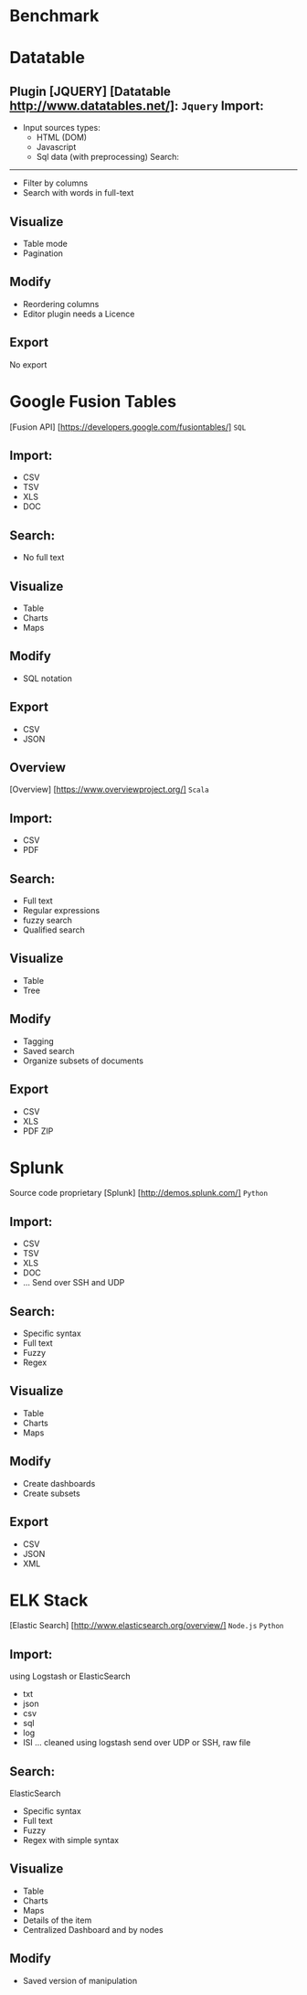 Benchmark
=

Datatable
===
Plugin [JQUERY] [Datatable http://www.datatables.net/]:
`Jquery`
Import:
-----------------
- Input sources types:
	- HTML (DOM)
	- Javascript
	- Sql data (with preprocessing)
Search:
-----------------
- Filter by columns
- Search with words in full-text

Visualize
--------------------
- Table mode
- Pagination

Modify
-----------------
- Reordering columns
- Editor plugin needs a Licence

Export
-------------------
No export

 	
Google Fusion Tables
===
[Fusion API] [https://developers.google.com/fusiontables/]
`SQL`

Import:
-----------------
- CSV
- TSV
- XLS
- DOC

Search:
-----------------
- No full text

Visualize
--------------------
- Table
- Charts
- Maps

Modify
-----------------
- SQL notation

Export
-----------------
- CSV
- JSON

Overview
-----
[Overview] [https://www.overviewproject.org/]
`Scala`

Import:
-----------------
- CSV
- PDF

Search:
-----------------
- Full text
- Regular expressions 
- fuzzy search
- Qualified search

Visualize
--------------------
- Table
- Tree

Modify
-----------------
- Tagging
- Saved search
- Organize subsets of documents


Export
-----------------
- CSV
- XLS
- PDF ZIP

Splunk
===
Source code proprietary
[Splunk] [http://demos.splunk.com/]
`Python`

Import:
-----------------
- CSV
- TSV
- XLS
- DOC
- ...
Send over SSH and UDP

Search:
-----------------
- Specific syntax
- Full text
- Fuzzy
- Regex

Visualize
--------------------
- Table
- Charts
- Maps

Modify
-----------------
- Create dashboards
- Create subsets

Export
-----------------
- CSV
- JSON
- XML

ELK Stack
===
[Elastic Search] [http://www.elasticsearch.org/overview/]
`Node.js`
`Python`

Import:
-----------------
using Logstash or ElasticSearch 
- txt
- json
- csv
- sql
- log
- ISI
...
cleaned using logstash
send over UDP or SSH, raw file

Search:
-----------------
ElasticSearch
- Specific syntax
- Full text
- Fuzzy
- Regex
with simple syntax

Visualize
--------------------
- Table
- Charts
- Maps
- Details of the item
- Centralized Dashboard and by nodes

Modify
--------------------
- Saved version of manipulation
